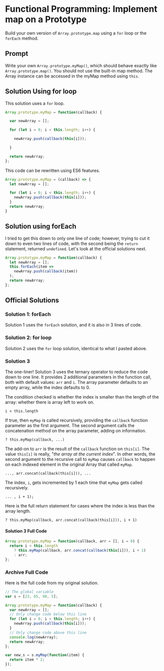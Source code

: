 # Functional Programming: Implement map on a Prototype

Build your own version of `Array.prototype.map` using a `for` loop or the `forEach` method.

## Prompt

Write your own `Array.prototype.myMap()`, which should behave exactly like `Array.prototype.map()`. You should not use the built-in map method. The Array instance can be accessed in the myMap method using `this`.

## Solution Using for loop

This solution uses a `for` loop.

```javascript
Array.prototype.myMap = function(callback) {

  var newArray = [];

  for (let i = 0; i < this.length; i++) {

    newArray.push(callback(this[i]));

  }

  return newArray;
};
```

This code can be rewritten using ES6 features.

```javascript
Array.prototype.myMap = (callback) => {
  let newArray = [];

  for (let i = 0; i < this.length; i++) {
    newArray.push(callback(this[i]));
  }
  return newArray;
}
```

## Solution using forEach

I tried to get this down to only one line of code; however, trying to cut it down to even two lines of code, with the second being the `return` statement, returned `undefined`. Let's look at the official solutions next.

```javascript
Array.prototype.myMap = function(callback) {
  let newArray = [];
  this.forEach(item =>
    newArray.push(callback(item))
  );
  return newArray;
};
```

## Official Solutions

### Solution 1: forEach

Solution 1 uses the `forEach` solution, and it is also in 3 lines of code.

### Solution 2: for loop

Solution 2 uses the `for` loop solution, identical to what I pasted above.

### Solution 3

The one-liner! Solution 3 uses the ternary operator to reduce the code down to one line. It provides 2 additional parameters in the function call, both with default values: `arr` and `i`. The array parameter defaults to an empty array, while the index defaults to 0.

The condition checked is whether the index is smaller than the length of the array: whether there is array left to work on.

`i < this.length `

If true, then `myMap` is called recursively, providing the `callback` function parameter as the first argument. The second argument calls the concatenation method on the array parameter, adding on information.

`? this.myMap(callback, ...)`

The add-on to `arr` is the result of the `callback` function on `this[i]`. The value `this[i]` is really, "*the array at the current index*". In other words, the second argument to the recursive call to `myMap` causes `callback` to happen on each indexed element in the original Array that called `myMap`.

`..., arr.concat(callback(this[i])), ...`

The index, `i`, gets incremented by 1 each time that `myMap` gets called recursively.

`... , i + 1);`

Here is the full return statement for cases where the index is less than the array length.

`? this.myMap(callback, arr.concat(callback(this[i])), i + 1)`

#### Solution 3 Full Code

```javascript
Array.prototype.myMap = function(callback, arr = [], i = 0) {
  return i < this.length
    ? this.myMap(callback, arr.concat(callback(this[i])), i + 1)
    : arr;
};
```

### Archive Full Code

Here is the full code from my original solution.

```javascript
// The global variable
var s = [23, 65, 98, 5];

Array.prototype.myMap = function(callback) {
  var newArray = [];
  // Only change code below this line
  for (let i = 0; i < this.length; i++) {
    newArray.push(callback(this[i]));
  }
  // Only change code above this line
  console.log(newArray);
  return newArray;
};

var new_s = s.myMap(function(item) {
  return item * 2;
});
```